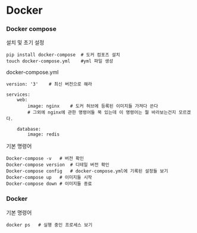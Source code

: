 # Docker

### Docker compose

설치 및 초기 설정

```shell
pip install docker-compose	# 도커 컴포즈 설치
touch docker-compose.yml	#yml 파일 생성
```



docker-compose.yml

```shell
version: '3'	# 최신 버전으로 해라

services:
	web:
		image: nginx	# 도커 허브에 등록된 이미지들 가져다 쓴다
		# 그외에 nginx에 관한 명령어들 쭉 있는데 이 명령어는 뭘 바라보는건지 모르겠다.
		
	database:
		image: redis
```



기본 명령어

```shell
Docker-compose -v	# 버전 확인
Docker-compose version	# 디테일 버전 확인
Docker-compose config	# docker-compose.yml에 기록된 설정들 보기
Docker-compose up	# 이미지들 시작
Docker-compose down	# 이미지들 종료
```



### Docker

기본 명령어

```shell
docker ps	# 실행 중인 프로세스 보기

```


